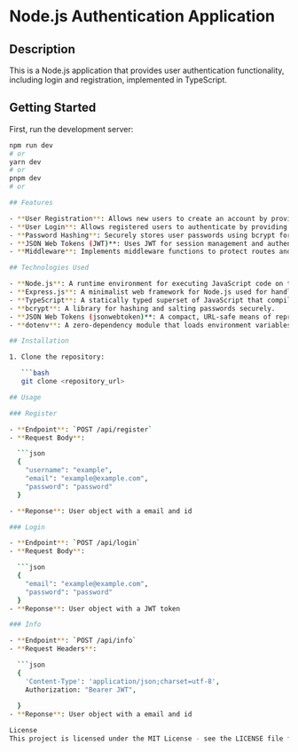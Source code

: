 # Node.js Authentication Application

## Description

This is a Node.js application that provides user authentication functionality, including login and registration, implemented in TypeScript.

## Getting Started

First, run the development server:

```bash
npm run dev
# or
yarn dev
# or
pnpm dev
# or

## Features

- **User Registration**: Allows new users to create an account by providing a username, email, and password.
- **User Login**: Allows registered users to authenticate by providing their username/email and password.
- **Password Hashing**: Securely stores user passwords using bcrypt for hashing and salting.
- **JSON Web Tokens (JWT)**: Uses JWT for session management and authentication.
- **Middleware**: Implements middleware functions to protect routes and validate user authentication.

## Technologies Used

- **Node.js**: A runtime environment for executing JavaScript code on the server-side.
- **Express.js**: A minimalist web framework for Node.js used for handling HTTP requests and routes.
- **TypeScript**: A statically typed superset of JavaScript that compiles to plain JavaScript.
- **bcrypt**: A library for hashing and salting passwords securely.
- **JSON Web Tokens (jsonwebtoken)**: A compact, URL-safe means of representing claims to be transferred between two parties.
- **dotenv**: A zero-dependency module that loads environment variables from a `.env` file into `process.env`.

## Installation

1. Clone the repository:

   ```bash
   git clone <repository_url>

## Usage

### Register

- **Endpoint**: `POST /api/register`
- **Request Body**:

  ```json
  {
    "username": "example",
    "email": "example@example.com",
    "password": "password"
  }

- **Reponse**: User object with a email and id

### Login

- **Endpoint**: `POST /api/login`
- **Request Body**:

  ```json
  {
    "email": "example@example.com",
    "password": "password"
  }
- **Reponse**: User object with a JWT token

### Info

- **Endpoint**: `POST /api/info`
- **Request Headers**:

  ```json
  {
    'Content-Type': 'application/json;charset=utf-8',
    Authorization: "Bearer JWT",
   
  }
- **Reponse**: User object with a email and id

License
This project is licensed under the MIT License - see the LICENSE file for details.






